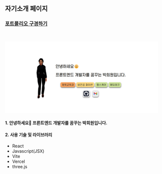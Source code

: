 ## 자기소개 페이지
### [포트폴리오 구경하기](https://my-portfolio-two-beige-15.vercel.app/) 

</br>

![썸네일](./my-portfolio//public/preview-v2.png)
#### 1. 안녕하세요🐣 프론트엔드 개발자를 꿈꾸는 박희원입니다.

#### 2. 사용 기술 및 라이브러리
- React
- Javascript(JSX)
- Vite
- Vercel
- three.js

